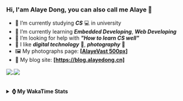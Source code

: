 ### Hi, **I'am Alaye Dong**, you can also call me **Alaye** 👋

- 📖 I’m currently studying ***CS*** 💻 in university
- 🌱 I’m currently learning ***Embedded Developing***, ***Web Developing***
- 🤔 I’m looking for help with ***"How to learn CS well"***
- 🤩 I like ***digital technology*** 📱, ***photography*** 📸
- 🖼️ My photographs page: **[[AlayeVast 500px](https://500px.com.cn/AlayeVast)]**
- 📰 My blog site: **[https://blog.alayedong.cn]**

<!--
[![Alaye's GitHub stats](https://github-readme-stats.vercel.app/api?username=Alaye-Dong&custom_title=Alaye%20Dong`s%20GitHub%20stats&show_icons=true&rank_icon=percentile&theme=transparent&include_all_commits=true&count_private=true)](https://github.com/anuraghazra/github-readme-stats) 
[![Top Langs](https://github-readme-stats.vercel.app/api/top-langs/?username=Alaye-Dong\&layout=compact&theme=transparent)](https://github.com/anuraghazra/github-readme-stats)
-->
<a href="https://github.com/anuraghazra/github-readme-stats">
  <img height=200 align="center" src="https://github-readme-stats.vercel.app/api?username=Alaye-Dong&custom_title=Alaye%20Dong`s%20GitHub%20stats&show_icons=true&rank_icon=percentile&theme=transparent&include_all_commits=true&count_private=true" />
</a>
<a href="https://github.com/anuraghazra/convoychat">
  <img height=200 align="center" src="https://github-readme-stats.vercel.app/api/top-langs/?username=Alaye-Dong&layout=compact&theme=transparent&include_all_commits=true&count_private=true&langs_count=8&card_width=300" />
</a>

<br />
<br />

<div style="display:none"> 
  <img src="https://visitor-badge.laobi.icu/badge?page_id=Alaye-Dong.Alaye-Dong"/>
</div>
<br />

<details>	
  <summary><b> ⌚ My WakaTime Stats </b></summary>

<br />

<!--START_SECTION:waka-->
![Code Time](http://img.shields.io/badge/Code%20Time-412%20hrs%2045%20mins-blue)

![Profile Views](http://img.shields.io/badge/Profile%20Views-0-blue)

![Lines of code](https://img.shields.io/badge/From%20Hello%20World%20I%27ve%20Written-850.0%20thousand%20lines%20of%20code-blue)

**🐱 My GitHub Data** 

> 📦 86.3 kB Used in GitHub's Storage 
 > 
> 🚫 Not Opted to Hire
 > 
> 📜 25 Public Repositories 
 > 
> 🔑 4 Private Repositories 
 > 
**I'm a Night 🦉** 

```text
🌞 Morning                94 commits          ██░░░░░░░░░░░░░░░░░░░░░░░   06.79 % 
🌆 Daytime                436 commits         ████████░░░░░░░░░░░░░░░░░   31.50 % 
🌃 Evening                581 commits         ██████████░░░░░░░░░░░░░░░   41.98 % 
🌙 Night                  273 commits         █████░░░░░░░░░░░░░░░░░░░░   19.73 % 
```
📅 **I'm Most Productive on Thursday** 

```text
Monday                   236 commits         ████░░░░░░░░░░░░░░░░░░░░░   17.05 % 
Tuesday                  159 commits         ███░░░░░░░░░░░░░░░░░░░░░░   11.49 % 
Wednesday                164 commits         ███░░░░░░░░░░░░░░░░░░░░░░   11.85 % 
Thursday                 238 commits         ████░░░░░░░░░░░░░░░░░░░░░   17.20 % 
Friday                   193 commits         ███░░░░░░░░░░░░░░░░░░░░░░   13.95 % 
Saturday                 159 commits         ███░░░░░░░░░░░░░░░░░░░░░░   11.49 % 
Sunday                   235 commits         ████░░░░░░░░░░░░░░░░░░░░░   16.98 % 
```


📊 **This Week I Spent My Time On** 

```text
💬 Programming Languages: 
Java                     3 hrs 19 mins       ████████░░░░░░░░░░░░░░░░░   32.13 % 
Python                   2 hrs 12 mins       █████░░░░░░░░░░░░░░░░░░░░   21.31 % 
Vue.js                   1 hr 29 mins        ████░░░░░░░░░░░░░░░░░░░░░   14.34 % 
Markdown                 1 hr 12 mins        ███░░░░░░░░░░░░░░░░░░░░░░   11.72 % 
XML                      32 mins             █░░░░░░░░░░░░░░░░░░░░░░░░   05.28 % 

🔥 Editors: 
IntelliJ IDEA            4 hrs 46 mins       ████████████░░░░░░░░░░░░░   46.10 % 
VS Code                  3 hrs 18 mins       ████████░░░░░░░░░░░░░░░░░   31.90 % 
PyCharm                  2 hrs 16 mins       ██████░░░░░░░░░░░░░░░░░░░   22.00 % 

🐱‍💻 Projects: 
big-event                3 hrs 14 mins       ████████░░░░░░░░░░░░░░░░░   31.18 % 
Class0303                2 hrs 16 mins       █████░░░░░░░░░░░░░░░░░░░░   21.88 % 
big-event-frontend       2 hrs 2 mins        █████░░░░░░░░░░░░░░░░░░░░   19.74 % 
JXUT-BST-IO-VitePress-For1 hr 15 mins        ███░░░░░░░░░░░░░░░░░░░░░░   12.16 % 
spring-aop               1 hr 2 mins         ███░░░░░░░░░░░░░░░░░░░░░░   10.09 % 
```

**I Mostly Code in C** 

```text
TypeScript               6 repos             █████░░░░░░░░░░░░░░░░░░░░   20.00 % 
Java                     3 repos             ██░░░░░░░░░░░░░░░░░░░░░░░   10.00 % 
JavaScript               3 repos             ██░░░░░░░░░░░░░░░░░░░░░░░   10.00 % 
C++                      3 repos             ██░░░░░░░░░░░░░░░░░░░░░░░   10.00 % 
CSS                      1 repo              █░░░░░░░░░░░░░░░░░░░░░░░░   03.33 % 
```



**Timeline**

![Lines of Code chart](https://raw.githubusercontent.com/Alaye-Dong/Alaye-Dong/main/assets/bar_graph.png)


 Last Updated on 15/03/2025 18:44:23 UTC
<!--END_SECTION:waka-->

</details>
